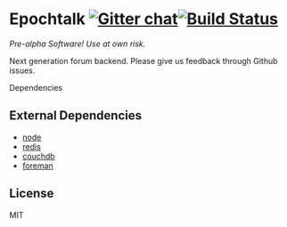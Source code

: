 # Epochtalk [![Gitter chat](http://img.shields.io/badge/gitter-slickage%2Fepochtalk-1dce73.svg?style=flat)](https://gitter.im/slickage/epochtalk)[![Build Status](http://img.shields.io/travis/slickage/epochtalk.svg?style=flat)](https://travis-ci.org/slickage/epochtalk)

*Pre-alpha Software! Use at own risk.*

Next generation forum backend. Please give us feedback through Github issues.

Dependencies

## External Dependencies
* [node](http://nodejs.org)
* [redis](http://redis.io)
* [couchdb](http://wiki.apache.org/couchdb/Installation)
* [foreman](https://github.com/ddollar/foreman)

## License
MIT
